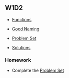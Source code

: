 ## W1D2

+ [Functions][functions]
+ [Good Naming][good-naming]


+ [Problem Set][problems-w1d2]
+ [Solutions][solutions-w1d2]


### Homework

+ Complete the [Problem Set][problems-w1d2]

[functions]: ./notes/functions.md
[good-naming]: ./notes/good_naming.md
[problems-w1d2]: ./problems/problem_set.md
[solutions-w1d2]: ./problems/solution.js
